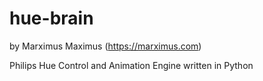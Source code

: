 # hue-brain

by Marximus Maximus (https://marximus.com)

Philips Hue Control and Animation Engine written in Python
